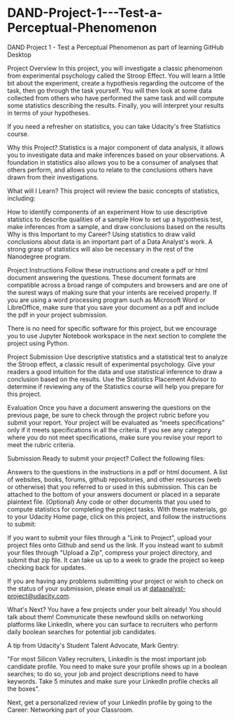 # DAND-Project-1---Test-a-Perceptual-Phenomenon

DAND Project 1 - Test a Perceptual Phenomenon as part of learning GitHub Desktop

Project Overview
In this project, you will investigate a classic phenomenon from experimental psychology called the Stroop Effect. You will learn a little bit about the experiment, create a hypothesis regarding the outcome of the task, then go through the task yourself. You will then look at some data collected from others who have performed the same task and will compute some statistics describing the results. Finally, you will interpret your results in terms of your hypotheses.

If you need a refresher on statistics, you can take Udacity's free Statistics course.

Why this Project?
Statistics is a major component of data analysis, it allows you to investigate data and make inferences based on your observations. A foundation in statistics also allows you to be a consumer of analyses that others perform, and allows you to relate to the conclusions others have drawn from their investigations.

What will I Learn?
This project will review the basic concepts of statistics, including:

How to identify components of an experiment
How to use descriptive statistics to describe qualities of a sample
How to set up a hypothesis test, make inferences from a sample, and draw conclusions based on the results
Why is this Important to my Career?
Using statistics to draw valid conclusions about data is an important part of a Data Analyst's work. A strong grasp of statistics will also be necessary in the rest of the Nanodegree program.

Project Instructions
Follow these instructions and create a pdf or html document answering the questions. These document formats are compatible across a broad range of computers and browsers and are one of the surest ways of making sure that your intents are received properly. If you are using a word processing program such as Microsoft Word or LibreOffice, make sure that you save your document as a pdf and include the pdf in your project submission.

There is no need for specific software for this project, but we encourage you to use Jupyter Notebook workspace in the next section to complete the project using Python.

Project Submission
Use descriptive statistics and a statistical test to analyze the Stroop effect, a classic result of experimental psychology. Give your readers a good intuition for the data and use statistical inference to draw a conclusion based on the results. Use the Statistics Placement Advisor to determine if reviewing any of the Statistics course will help you prepare for this project.

Evaluation
Once you have a document answering the questions on the previous page, be sure to check through the project rubric before you submit your report. Your project will be evaluated as “meets specifications” only if it meets specifications in all the criteria. If you see any category where you do not meet specifications, make sure you revise your report to meet the rubric criteria.

Submission
Ready to submit your project? Collect the following files:

Answers to the questions in the instructions in a pdf or html document.
A list of websites, books, forums, github repositories, and other resources (web or otherwise) that you referred to or used in this submission. This can be attached to the bottom of your answers document or placed in a separate plaintext file.
(Optional) Any code or other documents that you used to compute statistics for completing the project tasks.
With these materials, go to your Udacity Home page, click on this project, and follow the instructions to submit:

If you want to submit your files through a "Link to Project", upload your project files onto Github and send us the link.
If you instead want to submit your files through "Upload a Zip", compress your project directory, and submit that zip file.
It can take us up to a week to grade the project so keep checking back for updates.

If you are having any problems submitting your project or wish to check on the status of your submission, please email us at dataanalyst-project@udacity.com.

What's Next?
You have a few projects under your belt already! You should talk about them! Communicate these newfound skills on networking platforms like LinkedIn, where you can surface to recruiters who perform daily boolean searches for potential job candidates.

A tip from Udacity's Student Talent Advocate, Mark Gentry:

"For most Silicon Valley recruiters, LinkedIn is the most important job candidate profile. You need to make sure your profile shows up in a boolean searches; to do so, your job and project descriptions need to have keywords. Take 5 minutes and make sure your LinkedIn profile checks all the boxes".

Next, get a personalized review of your LinkedIn profile by going to the Career: Networking part of your Classroom.
